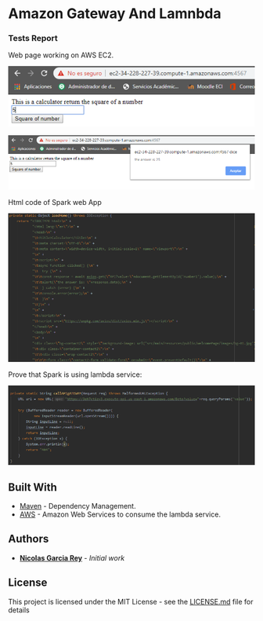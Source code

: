 # Amazon Gateway And Lamnbda

### Tests Report
 Web page working on AWS EC2.
 
![Project Design](Captura.PNG)

![Project Design](Captura1.PNG)

Html code of Spark web App

![Project Design](Captura3.PNG)

Prove that Spark is using lambda service:

![Project Design](Captura4.PNG)




## Built With


* [Maven](https://maven.apache.org/) - Dependency Management.
* [AWS](https://aws.amazon.com/es/) - Amazon Web Services to consume the lambda service.



## Authors

* [**Nicolas Garcia Rey**](https://github.com/nicoga97) - *Initial work* 


## License

This project is licensed under the MIT License - see the [LICENSE.md](LICENSE.md) file for details
